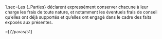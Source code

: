 1.sec=Les {_Parties} déclarent expressément conserver chacune à leur charge les frais de toute nature, et notamment les éventuels frais de conseil qu’elles ont déjà supportés et qu’elles ont engagé dans le cadre des faits exposés aux présentes.

=[Z/paras/s1]
